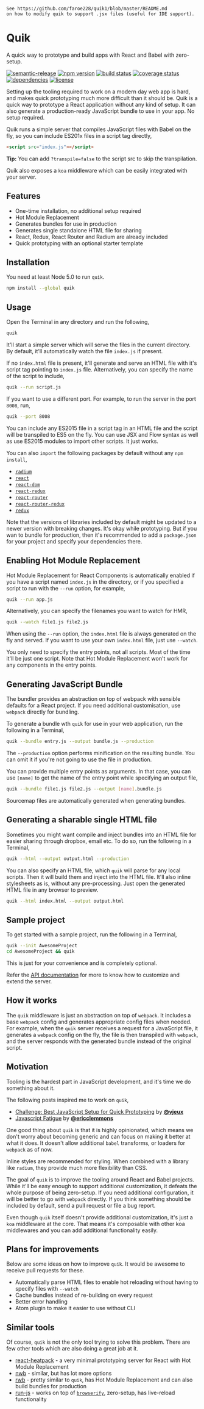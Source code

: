 ```

See https://github.com/faroe228/quik1/blob/master/README.md
on how to modify quik to support .jsx files (useful for IDE support).

```
Quik
====
A quick way to prototype and build apps with React and Babel with zero-setup.

[![semantic-release](https://img.shields.io/badge/%20%20%F0%9F%93%A6%F0%9F%9A%80-semantic--release-e10079.svg)](https://github.com/semantic-release/semantic-release)
[![npm version](https://badge.fury.io/js/quik.svg)](https://www.npmjs.com/quik)
[![build status](https://travis-ci.org/satya164/quik.svg?branch=master)](https://travis-ci.org/satya164/quik)
[![coverage status](https://coveralls.io/repos/github/satya164/quik/badge.svg?branch=master)](https://coveralls.io/github/satya164/quik?branch=master)
[![dependencies](https://david-dm.org/satya164/quik.svg)](https://david-dm.org/satya164/quik)
[![license](https://img.shields.io/npm/l/quik.svg)](http://opensource.org/licenses/mit-license.php)

Setting up the tooling required to work on a modern day web app is hard, and makes quick prototyping much more difficult than it should be. Quik is a quick way to prototype a React application without any kind of setup. It can also generate a production-ready JavaScript bundle to use in your app. No setup required.

Quik runs a simple server that compiles JavaScript files with Babel on the fly, so you can include ES201x files in a script tag directly,

```html
<script src="index.js"></script>
```

__Tip:__ You can add `?transpile=false` to the script src to skip the transpilation.

Quik also exposes a `koa` middleware which can be easily integrated with your server.

## Features

* One-time installation, no additional setup required
* Hot Module Replacement
* Generates bundles for use in production
* Generates single standalone HTML file for sharing
* React, Redux, React Router and Radium are already included
* Quick prototyping with an optional starter template

## Installation

You need at least Node 5.0 to run `quik`.

```sh
npm install --global quik
```

## Usage

Open the Terminal in any directory and run the following,

```sh
quik
```

It'll start a simple server which will serve the files in the current directory. By default, it'll automatically watch the file `index.js` if present.

If no `index.html` file is present, it'll generate and serve an HTML file with it's script tag pointing to `index.js` file. Alternatively, you can specify the name of the script to include,

```sh
quik --run script.js
```

If you want to use a different port. For example, to run the server in the port `8008`, run,

```sh
quik --port 8008
```

You can include any ES2015 file in a script tag in an HTML file and the script will be transpiled to ES5 on the fly. You can use JSX and Flow syntax as well as use ES2015 modules to import other scripts. It just works.

You can also `import` the following packages by default without any `npm install`,

* [`radium`](http://stack.formidable.com/radium/)
* [`react`](https://facebook.github.io/react/)
* [`react-dom`](https://facebook.github.io/react/docs/top-level-api.html#reactdom)
* [`react-redux`](http://rackt.org/redux/docs/basics/UsageWithReact.html)
* [`react-router`](https://github.com/rackt/react-router)
* [`react-router-redux`](https://github.com/rackt/react-router-redux)
* [`redux`](http://redux.js.org/)

Note that the versions of libraries included by default might be updated to a newer version with breaking changes. It's okay while prototyping. But if you wan to bundle for production, then it's recommended to add a `package.json` for your project and specify your dependencies there.

## Enabling Hot Module Replacement

Hot Module Replacement for React Components is automatically enabled if you have a script named `index.js` in the directory, or if you specified a script to run with the `--run` option, for example,

```sh
quik --run app.js
```

Alternatively, you can specify the filenames you want to watch for HMR,

```sh
quik --watch file1.js file2.js
```

When using the `--run` option, the `index.html` file is always generated on the fly and served. If you want to use your own `index.html` file, just use `--watch`.

You only need to specify the entry points, not all scripts. Most of the time it'll be just one script. Note that Hot Module Replacement won't work for any components in the entry points.

## Generating JavaScript Bundle

The bundler provides an abstraction on top of webpack with sensible defaults for a React project. If you need additional customisation, use `webpack` directly for bundling.

To generate a bundle wth `quik` for use in your web application, run the following in a Terminal,

```sh
quik --bundle entry.js --output bundle.js --production
```

The `--production` option performs minification on the resulting bundle. You can omit it if you're not going to use the file in production.

You can provide multiple entry points as arguments. In that case, you can use `[name]` to get the name of the entry point while specifying an output file,

```sh
quik --bundle file1.js file2.js --output [name].bundle.js
```

Sourcemap files are automatically generated when generating bundles.

## Generating a sharable single HTML file

Sometimes you might want compile and inject bundles into an HTML file for easier sharing through dropbox, email etc. To do so, run the following in a Terminal,

```sh
quik --html --output output.html --production
```

You can also specify an HTML file, which `quik` will parse for any local scripts. Then it will build them and inject into the HTML file. It'll also inline stylesheets as is, without any pre-processing. Just open the generated HTML file in any browser to preview.

```sh
quik --html index.html --output output.html
```

## Sample project

To get started with a sample project, run the following in a Terminal,

```sh
quik --init AwesomeProject
cd AwesomeProject && quik
```

This is just for your convenience and is completely optional.

Refer the [API documentation](API.md) for more to know how to customize and extend the server.

## How it works

The `quik` middleware is just an abstraction on top of `webpack`. It includes a base `webpack` config and generates appropriate config files when needed. For example, when the `quik` server receives a request for a JavaScript file, it generates a `webpack` config on the fly, the file is then transpiled with `webpack`, and the server responds with the generated bundle instead of the original script.

## Motivation

Tooling is the hardest part in JavaScript development, and it's time we do something about it.

The following posts inspired me to work on `quik`,

* [Challenge: Best JavaScript Setup for Quick Prototyping](http://blog.vjeux.com/2015/javascript/challenge-best-javascript-setup-for-quick-prototyping.html) by [**@vjeux**](https://github.com/vjeux)
* [Javascript Fatigue](https://medium.com/@ericclemmons/javascript-fatigue-48d4011b6fc4) by [**@ericclemmons**](https://github.com/ericclemmons)

One good thing about `quik` is that it is highly opinionated, which means we don't worry about becoming generic and can focus on making it better at what it does. It doesn't allow additional `babel` transforms, or loaders for `webpack` as of now.

Inline styles are recommended for styling. When combined with a library like `radium`, they provide much more flexibility than CSS.

The goal of `quik` is to improve the tooling around React and Babel projects. While it'll be easy enough to support additional customization, it defeats the whole purpose of being zero-setup. If you need additional configuration, it will be better to go with `webpack` directly. If you think something should be included by default, send a pull request or file a bug report.

Even though `quik` itself doesn't provide additional customization, it's just a `koa` middleware at the core. That means it's composable with other koa middlewares and you can add additional functionality easily.

## Plans for improvements

Below are some ideas on how to improve `quik`. It would be awesome to receive pull requests for these.

* Automatically parse HTML files to enable hot reloading without having to specify files with `--watch`
* Cache bundles instead of re-building on every request
* Better error handling
* Atom plugin to make it easier to use without CLI

## Similar tools

Of course, `quik` is not the only tool trying to solve this problem. There are few other tools which are also doing a great job at it.

* [react-heatpack](https://github.com/insin/react-heatpack) - a very minimal prototyping server for React with Hot Module Replacement
* [nwb](https://github.com/insin/nwb) - similar, but has lot more options
* [rwb](https://github.com/petehunt/rwb) - pretty similar to `quik`, has Hot Module Replacement and can also build bundles for production
* [run-js](https://github.com/remixz/run-js) - works on top of [`browserify`](http://browserify.org/), zero-setup, has live-reload functionality
